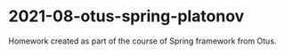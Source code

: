 # 2021-08-otus-spring-platonov
Homework created as part of the course of Spring framework from Otus.
